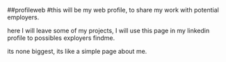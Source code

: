 ##profileweb
#this will be my web profile, to share my work with potential employers.

here I will leave some of my projects, I will use this page in my linkedin profile to
possibles exployers findme. 

its none biggest, its like a simple page about me.
